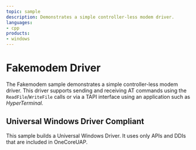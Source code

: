 ```yaml
---
topic: sample
description: Demonstrates a simple controller-less modem driver.
languages:
- cpp
products:
- windows
---
```


<!---
    name: Fakemodem Driver
    platform: KMDF
    language: cpp
    category: Network
    description: Demonstrates a simple controller-less modem driver.
    samplefwlink: http://go.microsoft.com/fwlink/p/?LinkId=617733
--->

# Fakemodem Driver

The Fakemodem sample demonstrates a simple controller-less modem driver. This driver supports sending and receiving AT commands using the `ReadFile`/`WriteFile` calls or via a TAPI interface using an application such as *HyperTerminal.*

## Universal Windows Driver Compliant

This sample builds a Universal Windows Driver. It uses only APIs and DDIs that are included in OneCoreUAP.